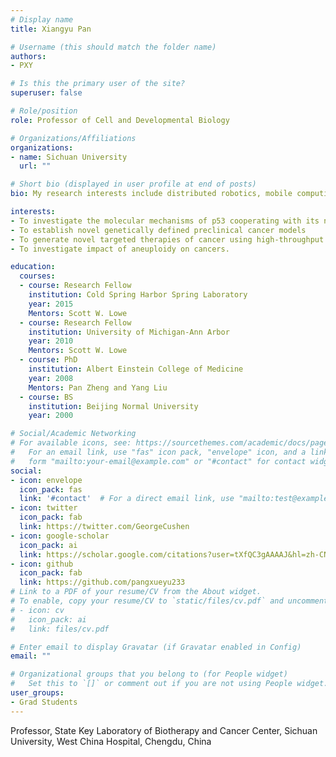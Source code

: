 ```yaml
---
# Display name
title: Xiangyu Pan

# Username (this should match the folder name)
authors:
- PXY

# Is this the primary user of the site?
superuser: false

# Role/position
role: Professor of Cell and Developmental Biology

# Organizations/Affiliations
organizations:
- name: Sichuan University
  url: ""

# Short bio (displayed in user profile at end of posts)
bio: My research interests include distributed robotics, mobile computing and programmable matter.

interests:
- To investigate the molecular mechanisms of p53 cooperating with its neighbor genes in cancer
- To establish novel genetically defined preclinical cancer models 
- To generate novel targeted therapies of cancer using high-throughput RNAi and CRISPR pooled library screening technologies with these cancer models
- To investigate impact of aneuploidy on cancers.

education:
  courses:
  - course: Research Fellow
    institution: Cold Spring Harbor Spring Laboratory
    year: 2015
    Mentors: Scott W. Lowe
  - course: Research Fellow
    institution: University of Michigan-Ann Arbor
    year: 2010
    Mentors: Scott W. Lowe
  - course: PhD
    institution: Albert Einstein College of Medicine
    year: 2008
    Mentors: Pan Zheng and Yang Liu
  - course: BS
    institution: Beijing Normal University
    year: 2000

# Social/Academic Networking
# For available icons, see: https://sourcethemes.com/academic/docs/page-builder/#icons
#   For an email link, use "fas" icon pack, "envelope" icon, and a link in the
#   form "mailto:your-email@example.com" or "#contact" for contact widget.
social:
- icon: envelope
  icon_pack: fas
  link: '#contact'  # For a direct email link, use "mailto:test@example.org".
- icon: twitter
  icon_pack: fab
  link: https://twitter.com/GeorgeCushen
- icon: google-scholar
  icon_pack: ai
  link: https://scholar.google.com/citations?user=tXfQC3gAAAAJ&hl=zh-CN
- icon: github
  icon_pack: fab
  link: https://github.com/pangxueyu233
# Link to a PDF of your resume/CV from the About widget.
# To enable, copy your resume/CV to `static/files/cv.pdf` and uncomment the lines below.
# - icon: cv
#   icon_pack: ai
#   link: files/cv.pdf

# Enter email to display Gravatar (if Gravatar enabled in Config)
email: ""

# Organizational groups that you belong to (for People widget)
#   Set this to `[]` or comment out if you are not using People widget.
user_groups:
- Grad Students
---
```


Professor, State Key Laboratory of Biotherapy and Cancer Center, Sichuan University, West China Hospital, Chengdu, China


